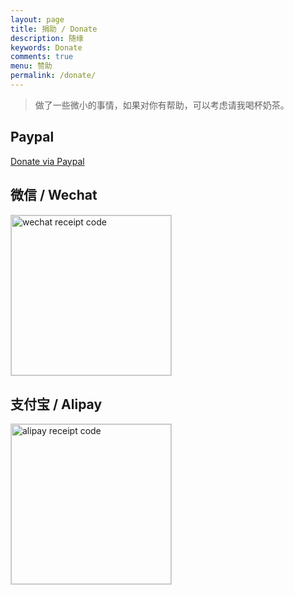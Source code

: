 ```yaml
---
layout: page
title: 捐助 / Donate
description: 随缘
keywords: Donate
comments: true
menu: 赞助
permalink: /donate/
---
```


> 做了一些微小的事情，如果对你有帮助，可以考虑请我喝杯奶茶。

## Paypal

[Donate via Paypal](---)

## 微信 / Wechat

<img style="width:256px;border:1px solid lightgrey;" src="{{ assets_base_url }}/assets/images/receipt-code-wechat.jpeg" alt="wechat receipt code" />

## 支付宝 / Alipay

<img style="width:256px;border:1px solid lightgrey;" src="{{ assets_base_url }}/assets/images/receipt-code-alipay.jpeg" alt="alipay receipt code" />
